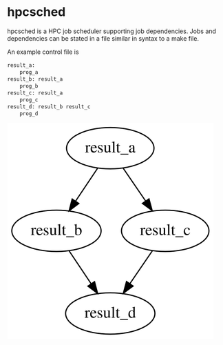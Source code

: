# hpcsched
hpcsched is a HPC job scheduler supporting job dependencies. Jobs and
dependencies can be stated in a file similar in syntax to a make file.

An example control file is

```
result_a:
    prog_a
result_b: result_a
    prog_b
result_c: result_a
    prog_c
result_d: result_b result_c
    prog_d
```
![Image of dependency graph](https://raw.githubusercontent.com/gt1/hpcsched/master/doc/depgraph.svg?raw=true)
